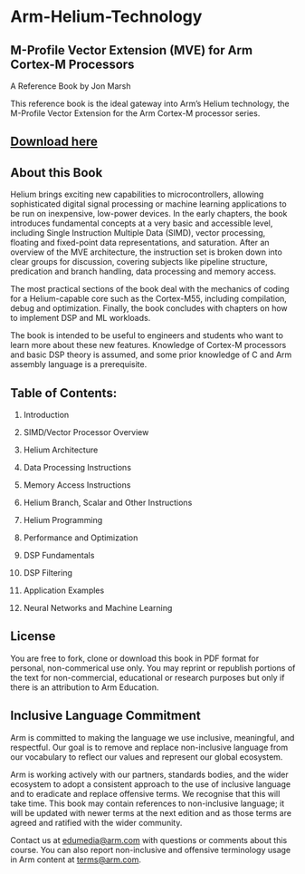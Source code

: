 # Arm-Helium-Technology 
## M-Profile Vector Extension (MVE) for Arm Cortex-M Processors

A Reference Book by Jon Marsh

This reference book is the ideal gateway into Arm’s Helium technology, the M-Profile Vector Extension for the Arm Cortex-M processor series.

## [Download here](https://github.com/arm-university/Arm-Helium-Technology/blob/main/Arm%20Helium%20Technology_reference%20book.pdf)

## About this Book
Helium brings exciting new capabilities to microcontrollers, allowing sophisticated digital signal processing or machine learning applications to be run on inexpensive, low-power devices. In the early chapters, the book introduces fundamental concepts at a very basic and accessible level, including Single Instruction Multiple Data (SIMD), vector processing, floating and fixed-point data representations, and saturation. After an overview of the MVE architecture, the instruction set is broken down into clear groups for discussion, covering subjects like pipeline structure, predication and branch handling, data processing and memory access.

The most practical sections of the book deal with the mechanics of coding for a Helium-capable core such as the Cortex-M55, including compilation, debug and optimization. Finally, the book concludes with chapters on how to implement DSP and ML workloads.

The book is intended to be useful to engineers and students who want to learn more about these new features.  Knowledge of Cortex-M processors and basic DSP theory is assumed, and some prior knowledge of C and Arm assembly language is a prerequisite.

## Table of Contents:
1.	Introduction

2.	SIMD/Vector Processor Overview

3.	Helium Architecture

4.	Data Processing Instructions

5.	Memory Access Instructions

6.	Helium Branch, Scalar and Other Instructions

7.	Helium Programming

8.	Performance and Optimization

9.	DSP Fundamentals

10. DSP Filtering

11. Application Examples

12. Neural Networks and Machine Learning

## License
You are free to fork, clone or download this book in PDF format for personal, non-commerical use only. 
You may reprint or republish portions of the text for non-commercial, educational or research purposes but only if there is an attribution to Arm Education.

## Inclusive Language Commitment
Arm is committed to making the language we use inclusive, meaningful, and respectful. Our goal is to remove and replace non-inclusive language from our vocabulary to reflect our values and represent our global ecosystem.

Arm is working actively with our partners, standards bodies, and the wider ecosystem to adopt a consistent approach to the use of inclusive language and to eradicate and replace offensive terms. We recognise that this will take time. This book may contain references to non-inclusive language; it will be updated with newer terms at the next edition and as those terms are agreed and ratified with the wider community.

Contact us at edumedia@arm.com with questions or comments about this course. You can also report non-inclusive and offensive terminology usage in Arm content at terms@arm.com.
